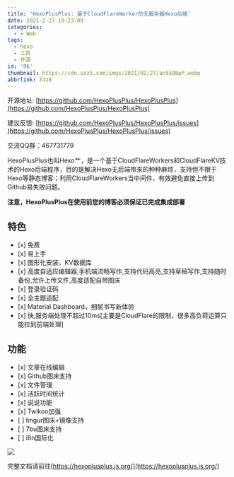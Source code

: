 ```yaml
---
title: 'HexoPlusPlus: 基于CloudFlareWorker的无服务器Hexo后端'
date: 2021-2-27 19:23:09
categories:
  - - Web
tags:
  - hexo
  - 工具
  - 开源
id: '96'
thumbnail: https://cdn.uzz5.com/imgs/2021/02/27/an5SOBpP.webp
abbrlink: 74z8
---
```



开源地址: [https://github.com/HexoPlusPlus/HexoPlusPlus](https://github.com/HexoPlusPlus/HexoPlusPlus) 

建议反馈: [https://github.com/HexoPlusPlus/HexoPlusPlus/issues](https://github.com/HexoPlusPlus/HexoPlusPlus/issues) 

交流QQ群：467731779 

HexoPlusPlus也叫Hexo艹，是一个基于CloudFlareWorkers和CloudFlareKV技术的Hexo后端程序，目的是解决Hexo无后端带来的种种麻烦，支持但不限于Hexo等静态博客；利用CloudFlareWorkers当中间件，有效避免直接上传到Github易失败问题。 

**注意，HexoPlusPlus在使用前您的博客必须保证已完成集成部署**

## 特色

*   \[x\] 免费
*   \[x\] 易上手
*   \[x\] 图形化安装，KV数据库
*   \[x\] 高度自适应编辑器,手机端流畅写作,支持代码高亮,支持草稿写作,支持随时备份,允许上传文件,高度适配自带图床
*   \[x\] 登录验证码
*   \[x\] 全主题适配
*   \[x\] Material Dashboard，细腻书写新体验
*   \[x\] 快,服务端处理不超过10ms\[主要是CloudFlare的限制，很多高负荷运算只能拉到前端处理\]

## 功能

*   \[x\] 文章在线编辑
*   \[x\] Github图床支持
*   \[x\] 文件管理
*   \[x\] 活跃时间统计
*   \[x\] 说说功能
*   \[x\] Twikoo加强
*   \[ \] Imgur图床+镜像支持
*   \[ \] 7bu图床支持
*   \[ \] i8n国际化

![](https://cdn.uzz5.com/imgs/2021/02/27/47D7PxWn.webp) 

完整文档请前往[https://hexoplusplus.js.org/](https://hexoplusplus.js.org/)